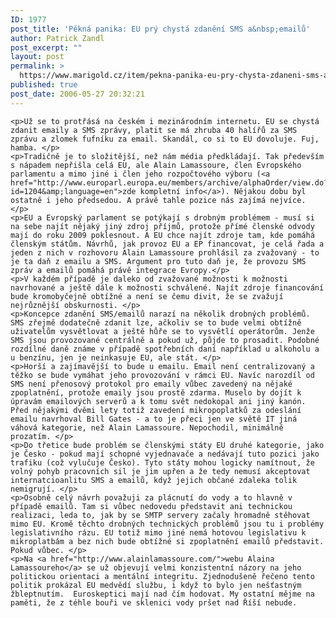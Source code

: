 ```yaml
---
ID: 1977
post_title: 'Pěkná panika: EU prý chystá zdanění SMS a&nbsp;emailů'
author: Patrick Zandl
post_excerpt: ""
layout: post
permalink: >
  https://www.marigold.cz/item/pekna-panika-eu-pry-chysta-zdaneni-sms-a-emailu
published: true
post_date: 2006-05-27 20:32:21
---
```

	<p>Už se to protřásá na českém i mezinárodním internetu. EU se chystá zdanit emaily a SMS zprávy, platit se má zhruba 40 halířů za SMS zprávu a zlomek fufníku za email. Skandál, co si to EU dovoluje. Fuj, hamba. </p>
	<p>Tradičně je to složitější, než nám média předkládají. Tak především s nápadem nepřišla celá EU, ale Alain Lamassoure, člen Evropského parlamentu a mimo jiné i člen jeho rozpočtového výboru (<a href="http://www.europarl.europa.eu/members/archive/alphaOrder/view.do?id=1204&amp;language=en">zde kompletní info</a>). Nějakou dobu byl ostatně i jeho předsedou. A právě tahle pozice nás zajímá nejvíce. </p>
	<p>EU a Evropský parlament se potýkají s drobným problémem - musí si na sebe najít nějaký jiný zdroj příjmů, protože přímé členské odvody mají do roku 2009 poklesnout. A EU chce najít zdroje tam, kde pomáhá členským státům. Návrhů, jak provoz EU a EP financovat, je celá řada a jeden z nich v rozhovoru Alain Lamassoure prohlásil za zvažovaný - to je ta daň z emailu a SMS. Argument pro tuto daň je, že provozu SMS zpráv a emailů pomáhá právě integrace Evropy.</p>
	<p>V každém případě je daleko od zvažované možnosti k možnosti navrhované a ještě dále k možnosti schválené. Najít zdroje financování bude kromobyčejně obtížné a není se čemu divit, že se zvažují nejrůznější obskurnosti. </p>
	<p>Koncepce zdanění SMS/emailů narazí na několik drobných problémů. SMS zřejmě dodatečně zdanit lze, ačkoliv se to bude velmi obtížně uživatelům vysvětlovat a ještě hůře se to vysvětlí operátorům. Jenže SMS jsou provozované centrálně a pokud už, půjde to prosadit. Podobné rozdílné daně známe v případě spotřebních daní například u alkoholu a u benzínu, jen je neinkasuje EU, ale stát. </p>
	<p>Horší a zajímavější to bude u emailu. Email není centralizovaný a těžko se bude vymáhat jeho provozování v rámci EU. Navíc narozdíl od SMS není přenosový protokol pro emaily vůbec zavedený na nějaké zpoplatnění, protože emaily jsou prostě zdarma. Muselo by dojít k úpravám emailových serverů a k tomu svět nedokopal ani jiný kanón. Před nějakými dvěmi lety totiž zavedení mikropoplatků za odeslání emailu navrhoval Bill Gates - a to je přeci jen ve světě IT jiná váhová kategorie, než Alain Lamassoure. Nepochodil, minimálně prozatím. </p>
	<p>Do třetice bude problém se členskými státy EU druhé kategorie, jako je Česko - pokud mají schopné vyjednavače a nedávají tuto pozici jako trafiku (což vylučuje Česko). Tyto státy mohou logicky namítnout, že volný pohyb pracovních sil je jim upřen a že tedy nemusí akceptovat internatcioanlitu SMS a emailů, když jejich občané zdaleka tolik nemigrují. </p>
	<p>Osobně celý návrh považuji za plácnutí do vody a to hlavně v případě emailů. Tam si vůbec nedovedu představit ani technickou realizaci, leda to, jak by se SMTP servery začaly hromadně stěhovat mimo EU. Kromě těchto drobných technických problémů jsou tu i problémy legislativního rázu. EU totiž mimo jiné nemá hotovou legislativu k mikroplatbám a bez nich bude obtížné si zpoplatnění emailů představit. Pokud vůbec. </p>
	<p>Na <a href="http://www.alainlamassoure.com/">webu Alaina Lamassoureho</a> se už objevují velmi konzistentní názory na jeho politickou orientaci a mentální integritu. Zjednodušeně řečeno tento politik prokázal EU medvědí službu, i když to bylo jen nešťastným žbleptnutím.  Euroskeptici mají nad čím hodovat. My ostatní mějme na paměti, že z téhle bouři ve sklenici vody pršet nad Říší nebude.
</p>